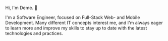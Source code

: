 <!---
Subject6735/Subject6735 is a ✨ special ✨ repository because its `README.md` (this file) appears on your GitHub profile.
You can click the Preview link to take a look at your changes.
--->

Hi, I'm Deme. 👋

I'm a Software Engineer, focused on Full-Stack Web- and Mobile Development.
Many different IT concepts interest me, and I'm always eager to learn more and improve my skills to stay up to date with the latest technologies and practices.
